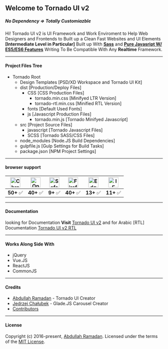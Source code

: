 




## Welcome to Tornado UI v2
##### No Dependency => Totally Customiazble

Hi! Tornado UI v2 is UI Framework and Work Enviroment to Help Web Designers and Frontends to Built up a Clean Fast Websites and UI Elements **[Intermediate Level in Particular]** Built up With **[Sass](http://sass-lang.com/)** and **[Pure Javasript W/ ES5/ES6 Features](https://developer.mozilla.org/en-US/docs/Learn/JavaScript)** Writing To Be Compatible With Any **Realtime** Framework.

--------------------

#### Project Files Tree
 - Tornado Root
    - Design Templates [PSD/XD Workspace and Tornado UI Kit]
    - dist [Production/Deploy Files]
        - CSS [CSS Production Files]
            - tornado.min.css [Minifyed LTR Version]
            - tornado-rtl.min.css [Minified RTL Version]
        - fonts [Default Used Fonts]
        - js [Javascript Production Files]
            - tornado.min.js [Tornado Minifyed Javascript]
    - src [Project Source Files]
        - javascript [Tornado Javascript Files]
        - SCSS [Tornado SASS/CSS Files]
    - node_modules [Node.JS Build Dependencies]
    - gulpfile.js [Gulp Settings for Build Tasks]
    - package.json [NPM Project Settings]

--------------------

#### browser support

| <img src="https://cdnjs.cloudflare.com/ajax/libs/browser-logos/37.2.0/archive/chrome-android_18-36/chrome-android_18-36_48x48.png" width="32px" alt="Chrome logo"> | <img src="https://cdnjs.cloudflare.com/ajax/libs/browser-logos/37.2.0/archive/opera_10-14/opera_10-14_48x48.png" width="32px" alt="Opera logo"> | <img src="https://cdnjs.cloudflare.com/ajax/libs/browser-logos/37.2.0/archive/safari_1-7/safari_1-7_48x48.png" width="32px" alt="Safari logo"> |<img src="https://cdnjs.cloudflare.com/ajax/libs/browser-logos/37.2.0/archive/firefox_1.5-3/firefox_1.5-3_48x48.png" width="32px" alt="Firefox logo"> |<img src="https://cdnjs.cloudflare.com/ajax/libs/browser-logos/37.2.0/edge/edge_48x48.png" width="32px" alt="Edge logo"> | <img src="https://cdnjs.cloudflare.com/ajax/libs/browser-logos/37.2.0/internet-explorer/internet-explorer_48x48.png" width="32px" alt="IE logo"> |
|:---:|:---:|:---:|:---:|:---:|:---:|
| **50+** ✅ | **40+** ✅ | **9+** ✅ | **40+** ✅ | **13+** ✅ | **11+** ✅ |

--------------------
#### Documentation
looking for Documentation **Visit** [Tornado UI v2](http://flash-point.net/tornado)
and for Arabic [RTL] Documentation [Tornado UI v2 RTL](http://flash-point.net/tornado)

-------------------
#### Works Along Side With
- jQuery
- Vue.JS
- ReactJS
- CommonJS

--------------------
#### Credits
-   [Abdullah Ramadan](https://www.facebook.com/Eng.AbdallahPS) - Tornado UI Creator
-   [Jędrzej Chałubek](https://github.com/jedrzejchalubek) - Glade.JS Carousel Creator
-   [Contributors](https://github.com/EngCode/Tornado-UI-v2/graphs/contributors)
--------------------
#### License
Copyright (c) 2016-present, [Abdullah Ramadan](https://www.facebook.com/Eng.AbdallahPS). Licensed under the terms of the [MIT License](https://opensource.org/licenses/MIT).
